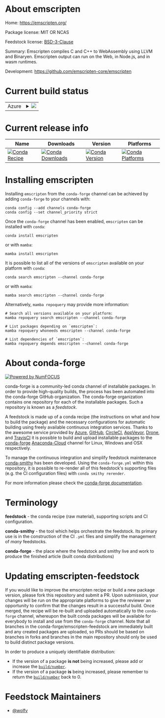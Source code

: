 About emscripten
================

Home: https://emscripten.org/

Package license: MIT OR NCAS

Feedstock license: [BSD-3-Clause](https://github.com/conda-forge/emscripten-feedstock/blob/main/LICENSE.txt)

Summary: Emscripten compiles C and C++ to WebAssembly using LLVM and Binaryen. Emscripten output can run on the Web, in Node.js, and in wasm runtimes.

Development: https://github.com/emscripten-core/emscripten

Current build status
====================


<table>
    
  <tr>
    <td>Azure</td>
    <td>
      <details>
        <summary>
          <a href="https://dev.azure.com/conda-forge/feedstock-builds/_build/latest?definitionId=11360&branchName=main">
            <img src="https://dev.azure.com/conda-forge/feedstock-builds/_apis/build/status/emscripten-feedstock?branchName=main">
          </a>
        </summary>
        <table>
          <thead><tr><th>Variant</th><th>Status</th></tr></thead>
          <tbody><tr>
              <td>linux_64_nodejs14python3.10.____cpython</td>
              <td>
                <a href="https://dev.azure.com/conda-forge/feedstock-builds/_build/latest?definitionId=11360&branchName=main">
                  <img src="https://dev.azure.com/conda-forge/feedstock-builds/_apis/build/status/emscripten-feedstock?branchName=main&jobName=linux&configuration=linux_64_nodejs14python3.10.____cpython" alt="variant">
                </a>
              </td>
            </tr><tr>
              <td>linux_64_nodejs14python3.7.____cpython</td>
              <td>
                <a href="https://dev.azure.com/conda-forge/feedstock-builds/_build/latest?definitionId=11360&branchName=main">
                  <img src="https://dev.azure.com/conda-forge/feedstock-builds/_apis/build/status/emscripten-feedstock?branchName=main&jobName=linux&configuration=linux_64_nodejs14python3.7.____cpython" alt="variant">
                </a>
              </td>
            </tr><tr>
              <td>linux_64_nodejs14python3.8.____73_pypy</td>
              <td>
                <a href="https://dev.azure.com/conda-forge/feedstock-builds/_build/latest?definitionId=11360&branchName=main">
                  <img src="https://dev.azure.com/conda-forge/feedstock-builds/_apis/build/status/emscripten-feedstock?branchName=main&jobName=linux&configuration=linux_64_nodejs14python3.8.____73_pypy" alt="variant">
                </a>
              </td>
            </tr><tr>
              <td>linux_64_nodejs14python3.8.____cpython</td>
              <td>
                <a href="https://dev.azure.com/conda-forge/feedstock-builds/_build/latest?definitionId=11360&branchName=main">
                  <img src="https://dev.azure.com/conda-forge/feedstock-builds/_apis/build/status/emscripten-feedstock?branchName=main&jobName=linux&configuration=linux_64_nodejs14python3.8.____cpython" alt="variant">
                </a>
              </td>
            </tr><tr>
              <td>linux_64_nodejs14python3.9.____73_pypy</td>
              <td>
                <a href="https://dev.azure.com/conda-forge/feedstock-builds/_build/latest?definitionId=11360&branchName=main">
                  <img src="https://dev.azure.com/conda-forge/feedstock-builds/_apis/build/status/emscripten-feedstock?branchName=main&jobName=linux&configuration=linux_64_nodejs14python3.9.____73_pypy" alt="variant">
                </a>
              </td>
            </tr><tr>
              <td>linux_64_nodejs14python3.9.____cpython</td>
              <td>
                <a href="https://dev.azure.com/conda-forge/feedstock-builds/_build/latest?definitionId=11360&branchName=main">
                  <img src="https://dev.azure.com/conda-forge/feedstock-builds/_apis/build/status/emscripten-feedstock?branchName=main&jobName=linux&configuration=linux_64_nodejs14python3.9.____cpython" alt="variant">
                </a>
              </td>
            </tr><tr>
              <td>linux_64_nodejs16python3.10.____cpython</td>
              <td>
                <a href="https://dev.azure.com/conda-forge/feedstock-builds/_build/latest?definitionId=11360&branchName=main">
                  <img src="https://dev.azure.com/conda-forge/feedstock-builds/_apis/build/status/emscripten-feedstock?branchName=main&jobName=linux&configuration=linux_64_nodejs16python3.10.____cpython" alt="variant">
                </a>
              </td>
            </tr><tr>
              <td>linux_64_nodejs16python3.7.____cpython</td>
              <td>
                <a href="https://dev.azure.com/conda-forge/feedstock-builds/_build/latest?definitionId=11360&branchName=main">
                  <img src="https://dev.azure.com/conda-forge/feedstock-builds/_apis/build/status/emscripten-feedstock?branchName=main&jobName=linux&configuration=linux_64_nodejs16python3.7.____cpython" alt="variant">
                </a>
              </td>
            </tr><tr>
              <td>linux_64_nodejs16python3.8.____73_pypy</td>
              <td>
                <a href="https://dev.azure.com/conda-forge/feedstock-builds/_build/latest?definitionId=11360&branchName=main">
                  <img src="https://dev.azure.com/conda-forge/feedstock-builds/_apis/build/status/emscripten-feedstock?branchName=main&jobName=linux&configuration=linux_64_nodejs16python3.8.____73_pypy" alt="variant">
                </a>
              </td>
            </tr><tr>
              <td>linux_64_nodejs16python3.8.____cpython</td>
              <td>
                <a href="https://dev.azure.com/conda-forge/feedstock-builds/_build/latest?definitionId=11360&branchName=main">
                  <img src="https://dev.azure.com/conda-forge/feedstock-builds/_apis/build/status/emscripten-feedstock?branchName=main&jobName=linux&configuration=linux_64_nodejs16python3.8.____cpython" alt="variant">
                </a>
              </td>
            </tr><tr>
              <td>linux_64_nodejs16python3.9.____73_pypy</td>
              <td>
                <a href="https://dev.azure.com/conda-forge/feedstock-builds/_build/latest?definitionId=11360&branchName=main">
                  <img src="https://dev.azure.com/conda-forge/feedstock-builds/_apis/build/status/emscripten-feedstock?branchName=main&jobName=linux&configuration=linux_64_nodejs16python3.9.____73_pypy" alt="variant">
                </a>
              </td>
            </tr><tr>
              <td>linux_64_nodejs16python3.9.____cpython</td>
              <td>
                <a href="https://dev.azure.com/conda-forge/feedstock-builds/_build/latest?definitionId=11360&branchName=main">
                  <img src="https://dev.azure.com/conda-forge/feedstock-builds/_apis/build/status/emscripten-feedstock?branchName=main&jobName=linux&configuration=linux_64_nodejs16python3.9.____cpython" alt="variant">
                </a>
              </td>
            </tr><tr>
              <td>linux_64_nodejs17python3.10.____cpython</td>
              <td>
                <a href="https://dev.azure.com/conda-forge/feedstock-builds/_build/latest?definitionId=11360&branchName=main">
                  <img src="https://dev.azure.com/conda-forge/feedstock-builds/_apis/build/status/emscripten-feedstock?branchName=main&jobName=linux&configuration=linux_64_nodejs17python3.10.____cpython" alt="variant">
                </a>
              </td>
            </tr><tr>
              <td>linux_64_nodejs17python3.7.____cpython</td>
              <td>
                <a href="https://dev.azure.com/conda-forge/feedstock-builds/_build/latest?definitionId=11360&branchName=main">
                  <img src="https://dev.azure.com/conda-forge/feedstock-builds/_apis/build/status/emscripten-feedstock?branchName=main&jobName=linux&configuration=linux_64_nodejs17python3.7.____cpython" alt="variant">
                </a>
              </td>
            </tr><tr>
              <td>linux_64_nodejs17python3.8.____73_pypy</td>
              <td>
                <a href="https://dev.azure.com/conda-forge/feedstock-builds/_build/latest?definitionId=11360&branchName=main">
                  <img src="https://dev.azure.com/conda-forge/feedstock-builds/_apis/build/status/emscripten-feedstock?branchName=main&jobName=linux&configuration=linux_64_nodejs17python3.8.____73_pypy" alt="variant">
                </a>
              </td>
            </tr><tr>
              <td>linux_64_nodejs17python3.8.____cpython</td>
              <td>
                <a href="https://dev.azure.com/conda-forge/feedstock-builds/_build/latest?definitionId=11360&branchName=main">
                  <img src="https://dev.azure.com/conda-forge/feedstock-builds/_apis/build/status/emscripten-feedstock?branchName=main&jobName=linux&configuration=linux_64_nodejs17python3.8.____cpython" alt="variant">
                </a>
              </td>
            </tr><tr>
              <td>linux_64_nodejs17python3.9.____73_pypy</td>
              <td>
                <a href="https://dev.azure.com/conda-forge/feedstock-builds/_build/latest?definitionId=11360&branchName=main">
                  <img src="https://dev.azure.com/conda-forge/feedstock-builds/_apis/build/status/emscripten-feedstock?branchName=main&jobName=linux&configuration=linux_64_nodejs17python3.9.____73_pypy" alt="variant">
                </a>
              </td>
            </tr><tr>
              <td>linux_64_nodejs17python3.9.____cpython</td>
              <td>
                <a href="https://dev.azure.com/conda-forge/feedstock-builds/_build/latest?definitionId=11360&branchName=main">
                  <img src="https://dev.azure.com/conda-forge/feedstock-builds/_apis/build/status/emscripten-feedstock?branchName=main&jobName=linux&configuration=linux_64_nodejs17python3.9.____cpython" alt="variant">
                </a>
              </td>
            </tr><tr>
              <td>osx_64_nodejs14python3.10.____cpython</td>
              <td>
                <a href="https://dev.azure.com/conda-forge/feedstock-builds/_build/latest?definitionId=11360&branchName=main">
                  <img src="https://dev.azure.com/conda-forge/feedstock-builds/_apis/build/status/emscripten-feedstock?branchName=main&jobName=osx&configuration=osx_64_nodejs14python3.10.____cpython" alt="variant">
                </a>
              </td>
            </tr><tr>
              <td>osx_64_nodejs14python3.7.____cpython</td>
              <td>
                <a href="https://dev.azure.com/conda-forge/feedstock-builds/_build/latest?definitionId=11360&branchName=main">
                  <img src="https://dev.azure.com/conda-forge/feedstock-builds/_apis/build/status/emscripten-feedstock?branchName=main&jobName=osx&configuration=osx_64_nodejs14python3.7.____cpython" alt="variant">
                </a>
              </td>
            </tr><tr>
              <td>osx_64_nodejs14python3.8.____73_pypy</td>
              <td>
                <a href="https://dev.azure.com/conda-forge/feedstock-builds/_build/latest?definitionId=11360&branchName=main">
                  <img src="https://dev.azure.com/conda-forge/feedstock-builds/_apis/build/status/emscripten-feedstock?branchName=main&jobName=osx&configuration=osx_64_nodejs14python3.8.____73_pypy" alt="variant">
                </a>
              </td>
            </tr><tr>
              <td>osx_64_nodejs14python3.8.____cpython</td>
              <td>
                <a href="https://dev.azure.com/conda-forge/feedstock-builds/_build/latest?definitionId=11360&branchName=main">
                  <img src="https://dev.azure.com/conda-forge/feedstock-builds/_apis/build/status/emscripten-feedstock?branchName=main&jobName=osx&configuration=osx_64_nodejs14python3.8.____cpython" alt="variant">
                </a>
              </td>
            </tr><tr>
              <td>osx_64_nodejs14python3.9.____73_pypy</td>
              <td>
                <a href="https://dev.azure.com/conda-forge/feedstock-builds/_build/latest?definitionId=11360&branchName=main">
                  <img src="https://dev.azure.com/conda-forge/feedstock-builds/_apis/build/status/emscripten-feedstock?branchName=main&jobName=osx&configuration=osx_64_nodejs14python3.9.____73_pypy" alt="variant">
                </a>
              </td>
            </tr><tr>
              <td>osx_64_nodejs14python3.9.____cpython</td>
              <td>
                <a href="https://dev.azure.com/conda-forge/feedstock-builds/_build/latest?definitionId=11360&branchName=main">
                  <img src="https://dev.azure.com/conda-forge/feedstock-builds/_apis/build/status/emscripten-feedstock?branchName=main&jobName=osx&configuration=osx_64_nodejs14python3.9.____cpython" alt="variant">
                </a>
              </td>
            </tr><tr>
              <td>osx_64_nodejs16python3.10.____cpython</td>
              <td>
                <a href="https://dev.azure.com/conda-forge/feedstock-builds/_build/latest?definitionId=11360&branchName=main">
                  <img src="https://dev.azure.com/conda-forge/feedstock-builds/_apis/build/status/emscripten-feedstock?branchName=main&jobName=osx&configuration=osx_64_nodejs16python3.10.____cpython" alt="variant">
                </a>
              </td>
            </tr><tr>
              <td>osx_64_nodejs16python3.7.____cpython</td>
              <td>
                <a href="https://dev.azure.com/conda-forge/feedstock-builds/_build/latest?definitionId=11360&branchName=main">
                  <img src="https://dev.azure.com/conda-forge/feedstock-builds/_apis/build/status/emscripten-feedstock?branchName=main&jobName=osx&configuration=osx_64_nodejs16python3.7.____cpython" alt="variant">
                </a>
              </td>
            </tr><tr>
              <td>osx_64_nodejs16python3.8.____73_pypy</td>
              <td>
                <a href="https://dev.azure.com/conda-forge/feedstock-builds/_build/latest?definitionId=11360&branchName=main">
                  <img src="https://dev.azure.com/conda-forge/feedstock-builds/_apis/build/status/emscripten-feedstock?branchName=main&jobName=osx&configuration=osx_64_nodejs16python3.8.____73_pypy" alt="variant">
                </a>
              </td>
            </tr><tr>
              <td>osx_64_nodejs16python3.8.____cpython</td>
              <td>
                <a href="https://dev.azure.com/conda-forge/feedstock-builds/_build/latest?definitionId=11360&branchName=main">
                  <img src="https://dev.azure.com/conda-forge/feedstock-builds/_apis/build/status/emscripten-feedstock?branchName=main&jobName=osx&configuration=osx_64_nodejs16python3.8.____cpython" alt="variant">
                </a>
              </td>
            </tr><tr>
              <td>osx_64_nodejs16python3.9.____73_pypy</td>
              <td>
                <a href="https://dev.azure.com/conda-forge/feedstock-builds/_build/latest?definitionId=11360&branchName=main">
                  <img src="https://dev.azure.com/conda-forge/feedstock-builds/_apis/build/status/emscripten-feedstock?branchName=main&jobName=osx&configuration=osx_64_nodejs16python3.9.____73_pypy" alt="variant">
                </a>
              </td>
            </tr><tr>
              <td>osx_64_nodejs16python3.9.____cpython</td>
              <td>
                <a href="https://dev.azure.com/conda-forge/feedstock-builds/_build/latest?definitionId=11360&branchName=main">
                  <img src="https://dev.azure.com/conda-forge/feedstock-builds/_apis/build/status/emscripten-feedstock?branchName=main&jobName=osx&configuration=osx_64_nodejs16python3.9.____cpython" alt="variant">
                </a>
              </td>
            </tr><tr>
              <td>osx_64_nodejs17python3.10.____cpython</td>
              <td>
                <a href="https://dev.azure.com/conda-forge/feedstock-builds/_build/latest?definitionId=11360&branchName=main">
                  <img src="https://dev.azure.com/conda-forge/feedstock-builds/_apis/build/status/emscripten-feedstock?branchName=main&jobName=osx&configuration=osx_64_nodejs17python3.10.____cpython" alt="variant">
                </a>
              </td>
            </tr><tr>
              <td>osx_64_nodejs17python3.7.____cpython</td>
              <td>
                <a href="https://dev.azure.com/conda-forge/feedstock-builds/_build/latest?definitionId=11360&branchName=main">
                  <img src="https://dev.azure.com/conda-forge/feedstock-builds/_apis/build/status/emscripten-feedstock?branchName=main&jobName=osx&configuration=osx_64_nodejs17python3.7.____cpython" alt="variant">
                </a>
              </td>
            </tr><tr>
              <td>osx_64_nodejs17python3.8.____73_pypy</td>
              <td>
                <a href="https://dev.azure.com/conda-forge/feedstock-builds/_build/latest?definitionId=11360&branchName=main">
                  <img src="https://dev.azure.com/conda-forge/feedstock-builds/_apis/build/status/emscripten-feedstock?branchName=main&jobName=osx&configuration=osx_64_nodejs17python3.8.____73_pypy" alt="variant">
                </a>
              </td>
            </tr><tr>
              <td>osx_64_nodejs17python3.8.____cpython</td>
              <td>
                <a href="https://dev.azure.com/conda-forge/feedstock-builds/_build/latest?definitionId=11360&branchName=main">
                  <img src="https://dev.azure.com/conda-forge/feedstock-builds/_apis/build/status/emscripten-feedstock?branchName=main&jobName=osx&configuration=osx_64_nodejs17python3.8.____cpython" alt="variant">
                </a>
              </td>
            </tr><tr>
              <td>osx_64_nodejs17python3.9.____73_pypy</td>
              <td>
                <a href="https://dev.azure.com/conda-forge/feedstock-builds/_build/latest?definitionId=11360&branchName=main">
                  <img src="https://dev.azure.com/conda-forge/feedstock-builds/_apis/build/status/emscripten-feedstock?branchName=main&jobName=osx&configuration=osx_64_nodejs17python3.9.____73_pypy" alt="variant">
                </a>
              </td>
            </tr><tr>
              <td>osx_64_nodejs17python3.9.____cpython</td>
              <td>
                <a href="https://dev.azure.com/conda-forge/feedstock-builds/_build/latest?definitionId=11360&branchName=main">
                  <img src="https://dev.azure.com/conda-forge/feedstock-builds/_apis/build/status/emscripten-feedstock?branchName=main&jobName=osx&configuration=osx_64_nodejs17python3.9.____cpython" alt="variant">
                </a>
              </td>
            </tr><tr>
              <td>win_64_nodejs14python3.10.____cpython</td>
              <td>
                <a href="https://dev.azure.com/conda-forge/feedstock-builds/_build/latest?definitionId=11360&branchName=main">
                  <img src="https://dev.azure.com/conda-forge/feedstock-builds/_apis/build/status/emscripten-feedstock?branchName=main&jobName=win&configuration=win_64_nodejs14python3.10.____cpython" alt="variant">
                </a>
              </td>
            </tr><tr>
              <td>win_64_nodejs14python3.7.____cpython</td>
              <td>
                <a href="https://dev.azure.com/conda-forge/feedstock-builds/_build/latest?definitionId=11360&branchName=main">
                  <img src="https://dev.azure.com/conda-forge/feedstock-builds/_apis/build/status/emscripten-feedstock?branchName=main&jobName=win&configuration=win_64_nodejs14python3.7.____cpython" alt="variant">
                </a>
              </td>
            </tr><tr>
              <td>win_64_nodejs14python3.8.____73_pypy</td>
              <td>
                <a href="https://dev.azure.com/conda-forge/feedstock-builds/_build/latest?definitionId=11360&branchName=main">
                  <img src="https://dev.azure.com/conda-forge/feedstock-builds/_apis/build/status/emscripten-feedstock?branchName=main&jobName=win&configuration=win_64_nodejs14python3.8.____73_pypy" alt="variant">
                </a>
              </td>
            </tr><tr>
              <td>win_64_nodejs14python3.8.____cpython</td>
              <td>
                <a href="https://dev.azure.com/conda-forge/feedstock-builds/_build/latest?definitionId=11360&branchName=main">
                  <img src="https://dev.azure.com/conda-forge/feedstock-builds/_apis/build/status/emscripten-feedstock?branchName=main&jobName=win&configuration=win_64_nodejs14python3.8.____cpython" alt="variant">
                </a>
              </td>
            </tr><tr>
              <td>win_64_nodejs14python3.9.____73_pypy</td>
              <td>
                <a href="https://dev.azure.com/conda-forge/feedstock-builds/_build/latest?definitionId=11360&branchName=main">
                  <img src="https://dev.azure.com/conda-forge/feedstock-builds/_apis/build/status/emscripten-feedstock?branchName=main&jobName=win&configuration=win_64_nodejs14python3.9.____73_pypy" alt="variant">
                </a>
              </td>
            </tr><tr>
              <td>win_64_nodejs14python3.9.____cpython</td>
              <td>
                <a href="https://dev.azure.com/conda-forge/feedstock-builds/_build/latest?definitionId=11360&branchName=main">
                  <img src="https://dev.azure.com/conda-forge/feedstock-builds/_apis/build/status/emscripten-feedstock?branchName=main&jobName=win&configuration=win_64_nodejs14python3.9.____cpython" alt="variant">
                </a>
              </td>
            </tr><tr>
              <td>win_64_nodejs16python3.10.____cpython</td>
              <td>
                <a href="https://dev.azure.com/conda-forge/feedstock-builds/_build/latest?definitionId=11360&branchName=main">
                  <img src="https://dev.azure.com/conda-forge/feedstock-builds/_apis/build/status/emscripten-feedstock?branchName=main&jobName=win&configuration=win_64_nodejs16python3.10.____cpython" alt="variant">
                </a>
              </td>
            </tr><tr>
              <td>win_64_nodejs16python3.7.____cpython</td>
              <td>
                <a href="https://dev.azure.com/conda-forge/feedstock-builds/_build/latest?definitionId=11360&branchName=main">
                  <img src="https://dev.azure.com/conda-forge/feedstock-builds/_apis/build/status/emscripten-feedstock?branchName=main&jobName=win&configuration=win_64_nodejs16python3.7.____cpython" alt="variant">
                </a>
              </td>
            </tr><tr>
              <td>win_64_nodejs16python3.8.____73_pypy</td>
              <td>
                <a href="https://dev.azure.com/conda-forge/feedstock-builds/_build/latest?definitionId=11360&branchName=main">
                  <img src="https://dev.azure.com/conda-forge/feedstock-builds/_apis/build/status/emscripten-feedstock?branchName=main&jobName=win&configuration=win_64_nodejs16python3.8.____73_pypy" alt="variant">
                </a>
              </td>
            </tr><tr>
              <td>win_64_nodejs16python3.8.____cpython</td>
              <td>
                <a href="https://dev.azure.com/conda-forge/feedstock-builds/_build/latest?definitionId=11360&branchName=main">
                  <img src="https://dev.azure.com/conda-forge/feedstock-builds/_apis/build/status/emscripten-feedstock?branchName=main&jobName=win&configuration=win_64_nodejs16python3.8.____cpython" alt="variant">
                </a>
              </td>
            </tr><tr>
              <td>win_64_nodejs16python3.9.____73_pypy</td>
              <td>
                <a href="https://dev.azure.com/conda-forge/feedstock-builds/_build/latest?definitionId=11360&branchName=main">
                  <img src="https://dev.azure.com/conda-forge/feedstock-builds/_apis/build/status/emscripten-feedstock?branchName=main&jobName=win&configuration=win_64_nodejs16python3.9.____73_pypy" alt="variant">
                </a>
              </td>
            </tr><tr>
              <td>win_64_nodejs16python3.9.____cpython</td>
              <td>
                <a href="https://dev.azure.com/conda-forge/feedstock-builds/_build/latest?definitionId=11360&branchName=main">
                  <img src="https://dev.azure.com/conda-forge/feedstock-builds/_apis/build/status/emscripten-feedstock?branchName=main&jobName=win&configuration=win_64_nodejs16python3.9.____cpython" alt="variant">
                </a>
              </td>
            </tr><tr>
              <td>win_64_nodejs17python3.10.____cpython</td>
              <td>
                <a href="https://dev.azure.com/conda-forge/feedstock-builds/_build/latest?definitionId=11360&branchName=main">
                  <img src="https://dev.azure.com/conda-forge/feedstock-builds/_apis/build/status/emscripten-feedstock?branchName=main&jobName=win&configuration=win_64_nodejs17python3.10.____cpython" alt="variant">
                </a>
              </td>
            </tr><tr>
              <td>win_64_nodejs17python3.7.____cpython</td>
              <td>
                <a href="https://dev.azure.com/conda-forge/feedstock-builds/_build/latest?definitionId=11360&branchName=main">
                  <img src="https://dev.azure.com/conda-forge/feedstock-builds/_apis/build/status/emscripten-feedstock?branchName=main&jobName=win&configuration=win_64_nodejs17python3.7.____cpython" alt="variant">
                </a>
              </td>
            </tr><tr>
              <td>win_64_nodejs17python3.8.____73_pypy</td>
              <td>
                <a href="https://dev.azure.com/conda-forge/feedstock-builds/_build/latest?definitionId=11360&branchName=main">
                  <img src="https://dev.azure.com/conda-forge/feedstock-builds/_apis/build/status/emscripten-feedstock?branchName=main&jobName=win&configuration=win_64_nodejs17python3.8.____73_pypy" alt="variant">
                </a>
              </td>
            </tr><tr>
              <td>win_64_nodejs17python3.8.____cpython</td>
              <td>
                <a href="https://dev.azure.com/conda-forge/feedstock-builds/_build/latest?definitionId=11360&branchName=main">
                  <img src="https://dev.azure.com/conda-forge/feedstock-builds/_apis/build/status/emscripten-feedstock?branchName=main&jobName=win&configuration=win_64_nodejs17python3.8.____cpython" alt="variant">
                </a>
              </td>
            </tr><tr>
              <td>win_64_nodejs17python3.9.____73_pypy</td>
              <td>
                <a href="https://dev.azure.com/conda-forge/feedstock-builds/_build/latest?definitionId=11360&branchName=main">
                  <img src="https://dev.azure.com/conda-forge/feedstock-builds/_apis/build/status/emscripten-feedstock?branchName=main&jobName=win&configuration=win_64_nodejs17python3.9.____73_pypy" alt="variant">
                </a>
              </td>
            </tr><tr>
              <td>win_64_nodejs17python3.9.____cpython</td>
              <td>
                <a href="https://dev.azure.com/conda-forge/feedstock-builds/_build/latest?definitionId=11360&branchName=main">
                  <img src="https://dev.azure.com/conda-forge/feedstock-builds/_apis/build/status/emscripten-feedstock?branchName=main&jobName=win&configuration=win_64_nodejs17python3.9.____cpython" alt="variant">
                </a>
              </td>
            </tr>
          </tbody>
        </table>
      </details>
    </td>
  </tr>
</table>

Current release info
====================

| Name | Downloads | Version | Platforms |
| --- | --- | --- | --- |
| [![Conda Recipe](https://img.shields.io/badge/recipe-emscripten-green.svg)](https://anaconda.org/conda-forge/emscripten) | [![Conda Downloads](https://img.shields.io/conda/dn/conda-forge/emscripten.svg)](https://anaconda.org/conda-forge/emscripten) | [![Conda Version](https://img.shields.io/conda/vn/conda-forge/emscripten.svg)](https://anaconda.org/conda-forge/emscripten) | [![Conda Platforms](https://img.shields.io/conda/pn/conda-forge/emscripten.svg)](https://anaconda.org/conda-forge/emscripten) |

Installing emscripten
=====================

Installing `emscripten` from the `conda-forge` channel can be achieved by adding `conda-forge` to your channels with:

```
conda config --add channels conda-forge
conda config --set channel_priority strict
```

Once the `conda-forge` channel has been enabled, `emscripten` can be installed with `conda`:

```
conda install emscripten
```

or with `mamba`:

```
mamba install emscripten
```

It is possible to list all of the versions of `emscripten` available on your platform with `conda`:

```
conda search emscripten --channel conda-forge
```

or with `mamba`:

```
mamba search emscripten --channel conda-forge
```

Alternatively, `mamba repoquery` may provide more information:

```
# Search all versions available on your platform:
mamba repoquery search emscripten --channel conda-forge

# List packages depending on `emscripten`:
mamba repoquery whoneeds emscripten --channel conda-forge

# List dependencies of `emscripten`:
mamba repoquery depends emscripten --channel conda-forge
```


About conda-forge
=================

[![Powered by
NumFOCUS](https://img.shields.io/badge/powered%20by-NumFOCUS-orange.svg?style=flat&colorA=E1523D&colorB=007D8A)](https://numfocus.org)

conda-forge is a community-led conda channel of installable packages.
In order to provide high-quality builds, the process has been automated into the
conda-forge GitHub organization. The conda-forge organization contains one repository
for each of the installable packages. Such a repository is known as a *feedstock*.

A feedstock is made up of a conda recipe (the instructions on what and how to build
the package) and the necessary configurations for automatic building using freely
available continuous integration services. Thanks to the awesome service provided by
[Azure](https://azure.microsoft.com/en-us/services/devops/), [GitHub](https://github.com/),
[CircleCI](https://circleci.com/), [AppVeyor](https://www.appveyor.com/),
[Drone](https://cloud.drone.io/welcome), and [TravisCI](https://travis-ci.com/)
it is possible to build and upload installable packages to the
[conda-forge](https://anaconda.org/conda-forge) [Anaconda-Cloud](https://anaconda.org/)
channel for Linux, Windows and OSX respectively.

To manage the continuous integration and simplify feedstock maintenance
[conda-smithy](https://github.com/conda-forge/conda-smithy) has been developed.
Using the ``conda-forge.yml`` within this repository, it is possible to re-render all of
this feedstock's supporting files (e.g. the CI configuration files) with ``conda smithy rerender``.

For more information please check the [conda-forge documentation](https://conda-forge.org/docs/).

Terminology
===========

**feedstock** - the conda recipe (raw material), supporting scripts and CI configuration.

**conda-smithy** - the tool which helps orchestrate the feedstock.
                   Its primary use is in the construction of the CI ``.yml`` files
                   and simplify the management of *many* feedstocks.

**conda-forge** - the place where the feedstock and smithy live and work to
                  produce the finished article (built conda distributions)


Updating emscripten-feedstock
=============================

If you would like to improve the emscripten recipe or build a new
package version, please fork this repository and submit a PR. Upon submission,
your changes will be run on the appropriate platforms to give the reviewer an
opportunity to confirm that the changes result in a successful build. Once
merged, the recipe will be re-built and uploaded automatically to the
`conda-forge` channel, whereupon the built conda packages will be available for
everybody to install and use from the `conda-forge` channel.
Note that all branches in the conda-forge/emscripten-feedstock are
immediately built and any created packages are uploaded, so PRs should be based
on branches in forks and branches in the main repository should only be used to
build distinct package versions.

In order to produce a uniquely identifiable distribution:
 * If the version of a package **is not** being increased, please add or increase
   the [``build/number``](https://docs.conda.io/projects/conda-build/en/latest/resources/define-metadata.html#build-number-and-string).
 * If the version of a package **is** being increased, please remember to return
   the [``build/number``](https://docs.conda.io/projects/conda-build/en/latest/resources/define-metadata.html#build-number-and-string)
   back to 0.

Feedstock Maintainers
=====================

* [@wolfv](https://github.com/wolfv/)

